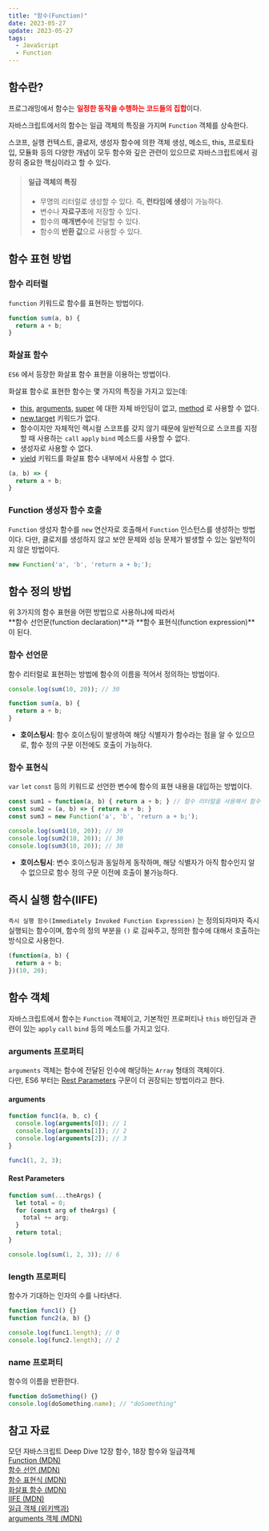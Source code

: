 ```yaml
---
title: "함수(Function)"
date: 2023-05-27
update: 2023-05-27
tags:
  - JavaScript
  - Function
---
```


## 함수란?
프로그래밍에서 함수는 <b style="color: red">**일정한 동작을 수행하는 코드들의 집합**</b>이다.   

자바스크립트에서의 함수는 일급 객체의 특징을 가지며 `Function` 객체를 상속한다.

스코프, 실행 컨텍스트, 클로저, 생성자 함수에 의한 객체 생성, 메소드, this, 프로토타입, 모듈화 등의 다양한 개념이 모두 함수와 깊은 관련이 있으므로 자바스크립트에서 굉장히 중요한 핵심이라고 할 수 있다.

> #### 일급 객체의 특징
> - 무명의 리터럴로 생성할 수 있다. 즉, **런타임에 생성**이 가능하다.  
> - 변수나 **자료구조**에 저장할 수 있다.  
> - 함수의 **매개변수**에 전달할 수 있다.  
> - 함수의 **반환 값**으로 사용할 수 있다.  

## 함수 표현 방법
### 함수 리터럴
`function` 키워드로 함수를 표현하는 방법이다.

```js
function sum(a, b) {
  return a + b;
}
```

### 화살표 함수  
`ES6` 에서 등장한 화살표 함수 표현을 이용하는 방법이다.  

화살표 함수로 표현한 함수는 몇 가지의 특징을 가지고 있는데: 
- [this](https://developer.mozilla.org/ko/docs/Web/JavaScript/Reference/Operators/this), [arguments](https://developer.mozilla.org/ko/docs/Web/JavaScript/Reference/Functions/arguments), [super](https://developer.mozilla.org/ko/docs/Web/JavaScript/Reference/Operators/super) 에 대한 자체 바인딩이 없고, [method](https://developer.mozilla.org/ko/docs/Glossary/Method) 로 사용할 수 없다.  
- [new.target](https://developer.mozilla.org/ko/docs/Web/JavaScript/Reference/Operators/new.target) 키워드가 없다.  
- 함수이지만 자체적인 렉시컬 스코프를 갖지 않기 때문에 일반적으로 스코프를 지정할 때 사용하는 `call` `apply` `bind` 메소드를 사용할 수 없다.  
- 생성자로 사용할 수 없다.  
- [yield](https://developer.mozilla.org/ko/docs/Web/JavaScript/Reference/Operators/yield) 키워드를 화살표 함수 내부에서 사용할 수 없다.  

```js
(a, b) => {
  return a + b;
}
```

### Function 생성자 함수 호출
`Function` 생성자 함수를 `new` 연산자로 호출해서 `Function` 인스턴스를 생성하는 방법이다. 다만, 클로저를 생성하지 않고 보안 문제와 성능 문제가 발생할 수 있는 일반적이지 않은 방법이다.

```js
new Function('a', 'b', 'return a + b;');
```

## 함수 정의 방법
위 3가지의 함수 표현을 어떤 방법으로 사용하냐에 따라서  
**함수 선언문(function declaration)**과 **함수 표현식(function expression)**이 된다.

### 함수 선언문
함수 리터럴로 표현하는 방법에 함수의 이름을 적어서 정의하는 방법이다.  

```js
console.log(sum(10, 20)); // 30

function sum(a, b) {
  return a + b;
}
```

- **호이스팅시**: 함수 호이스팅이 발생하여 해당 식별자가 함수라는 점을 알 수 있으므로, 함수 정의 구문 이전에도 호출이 가능하다.

### 함수 표현식
`var` `let` `const` 등의 키워드로 선언한 변수에 함수의 표현 내용을 대입하는 방법이다.  

```js
const sum1 = function(a, b) { return a + b; } // 함수 리터럴을 사용해서 함수 표현식을 사용할 때에는 function의 이름을 생략할 수 있다.
const sum2 = (a, b) => { return a + b; }
const sum3 = new Function('a', 'b', 'return a + b;');

console.log(sum1(10, 20)); // 30
console.log(sum2(10, 20)); // 30
console.log(sum3(10, 20)); // 30
```

- **호이스팅시**: 변수 호이스팅과 동일하게 동작하며, 해당 식별자가 아직 함수인지 알 수 없으므로 함수 정의 구문 이전에 호출이 불가능하다.

## 즉시 실행 함수(IIFE)
`즉시 실행 함수(Immediately Invoked Function Expression)` 는 정의되자마자 즉시 실행되는 함수이며, 함수의 정의 부분을 `()` 로 감싸주고, 정의한 함수에 대해서 호출하는 방식으로 사용한다.  

```js
(function(a, b) {
  return a + b;
})(10, 20);
```

## 함수 객체
자바스크립트에서 함수는 `Function` 객체이고, 기본적인 프로퍼티나 `this` 바인딩과 관련이 있는 `apply` `call` `bind` 등의 메소드를 가지고 있다.  

### arguments 프로퍼티  
`arguments` 객체는 함수에 전달된 인수에 해당하는 `Array` 형태의 객체이다.  
다만, ES6 부터는 [Rest Parameters](https://developer.mozilla.org/ko/docs/Web/JavaScript/Reference/Functions/rest_parameters) 구문이 더 권장되는 방법이라고 한다.

#### arguments
```js
function func1(a, b, c) {
  console.log(arguments[0]); // 1
  console.log(arguments[1]); // 2
  console.log(arguments[2]); // 3
}

func1(1, 2, 3);
```

#### Rest Parameters
```js
function sum(...theArgs) {
  let total = 0;
  for (const arg of theArgs) {
    total += arg;
  }
  return total;
}

console.log(sum(1, 2, 3)); // 6
```

### length 프로퍼티  
함수가 기대하는 인자의 수를 나타낸다.  
```js
function func1() {}
function func2(a, b) {}

console.log(func1.length); // 0
console.log(func2.length); // 2
```

### name 프로퍼티  
함수의 이름을 반환한다.  
```js
function doSomething() {}
console.log(doSomething.name); // "doSomething"
```

## 참고 자료
모던 자바스크립트 Deep Dive 12장 함수, 18장 함수와 일급객체  
[Function (MDN)](https://developer.mozilla.org/ko/docs/Web/JavaScript/Reference/Global_Objects/Function)  
[함수 선언 (MDN)](https://developer.mozilla.org/ko/docs/Web/JavaScript/Reference/Statements/function)  
[함수 표현식 (MDN)](https://developer.mozilla.org/ko/docs/Web/JavaScript/Reference/Operators/function)  
[화살표 함수 (MDN)](https://developer.mozilla.org/ko/docs/Web/JavaScript/Reference/Functions/Arrow_functions)  
[IIFE (MDN)](https://developer.mozilla.org/ko/docs/Glossary/IIFE)  
[일급 객체 (위키백과)](https://ko.wikipedia.org/wiki/%EC%9D%BC%EA%B8%89_%EA%B0%9D%EC%B2%B4)  
[arguments 객체 (MDN)](https://developer.mozilla.org/ko/docs/Web/JavaScript/Reference/Functions/arguments)  